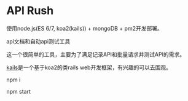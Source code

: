 # API Rush

使用node.js(ES 6/7, koa2(kails)) + mongoDB + pm2开发部署。

api文档和自动api测试工具

这一个很简单的工具，主要为了满足记录API和批量请求并测试API的需求。

[kails](https://github.com/embbnux/kails)是一个基于koa2的类rails web开发框架，有兴趣的可以去围观。

npm i

npm start
